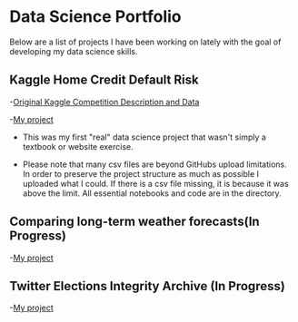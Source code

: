# Data Science Portfolio

Below are a list of projects I have been working on lately with the goal of developing my data science skills. 

## Kaggle Home Credit Default Risk

-[Original Kaggle Competition Description and Data](https://www.kaggle.com/c/home-credit-default-risk)

-[My project](Kaggle_Home_Credit_Default_Risk/)


- This was my first "real" data science project that wasn't simply a textbook or website exercise.

- Please note that many csv files are beyond GitHubs upload limitations. In order to preserve the project structure as much as possible I uploaded what I could. If there is a csv file missing, it is because it was above the limit. All essential notebooks and code are in the directory.


## Comparing long-term weather forecasts(In Progress)

-[My project](Comparing_long-term_weather_forecasts/) 


## Twitter Elections Integrity Archive (In Progress)

-[My project](Twitter_Elections_Integrity_Archive/)
